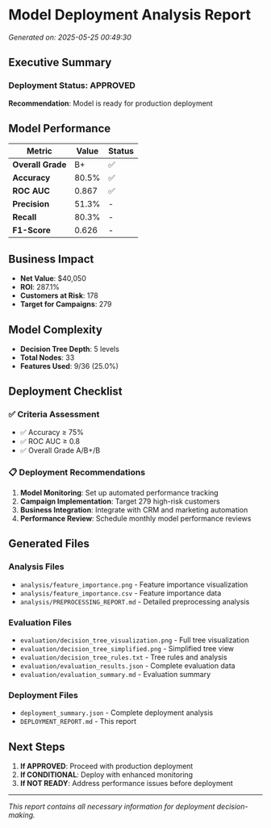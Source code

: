 # Model Deployment Analysis Report

*Generated on: 2025-05-25 00:49:30*

## Executive Summary

### Deployment Status: **APPROVED**
**Recommendation**: Model is ready for production deployment

## Model Performance

| Metric | Value | Status |
|--------|--------|--------|
| **Overall Grade** | B+ | ✅ |
| **Accuracy** | 80.5% | ✅ |
| **ROC AUC** | 0.867 | ✅ |
| **Precision** | 51.3% | - |
| **Recall** | 80.3% | - |
| **F1-Score** | 0.626 | - |

## Business Impact

- **Net Value**: $40,050
- **ROI**: 287.1%
- **Customers at Risk**: 178
- **Target for Campaigns**: 279

## Model Complexity

- **Decision Tree Depth**: 5 levels
- **Total Nodes**: 33
- **Features Used**: 9/36 (25.0%)

## Deployment Checklist

### ✅ Criteria Assessment
- ✅ Accuracy ≥ 75%
- ✅ ROC AUC ≥ 0.8
- ✅ Overall Grade A/B+/B

### 📋 Deployment Recommendations

1. **Model Monitoring**: Set up automated performance tracking
2. **Campaign Implementation**: Target 279 high-risk customers
3. **Business Integration**: Integrate with CRM and marketing automation
4. **Performance Review**: Schedule monthly model performance reviews

## Generated Files

### Analysis Files
- `analysis/feature_importance.png` - Feature importance visualization
- `analysis/feature_importance.csv` - Feature importance data
- `analysis/PREPROCESSING_REPORT.md` - Detailed preprocessing analysis

### Evaluation Files
- `evaluation/decision_tree_visualization.png` - Full tree visualization
- `evaluation/decision_tree_simplified.png` - Simplified tree view
- `evaluation/decision_tree_rules.txt` - Tree rules and analysis
- `evaluation/evaluation_results.json` - Complete evaluation data
- `evaluation/evaluation_summary.md` - Evaluation summary

### Deployment Files
- `deployment_summary.json` - Complete deployment analysis
- `DEPLOYMENT_REPORT.md` - This report

## Next Steps

1. **If APPROVED**: Proceed with production deployment
2. **If CONDITIONAL**: Deploy with enhanced monitoring
3. **If NOT READY**: Address performance issues before deployment

---
*This report contains all necessary information for deployment decision-making.*

